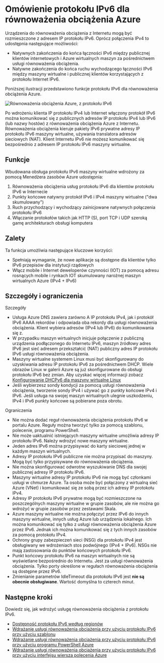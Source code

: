 <properties
    pageTitle="Omówienie protokołu IPv6 dla równoważenia obciążenia Azure | Microsoft Azure"
    description="Opis obsługę protokołu IPv6 usługi równoważenia obciążenia Azure i równoważenia obciążenia maszyny wirtualne."
    services="load-balancer"
    documentationCenter="na"
    authors="sdwheeler"
    manager="carmonm"
    editor=""
    keywords="Protokół IPv6, równoważenia obciążenia azure, podwójne stos, publiczny adres ip, natywny protokół ipv6, mobile, iot"
/>
<tags
    ms.service="load-balancer"
    ms.devlang="na"
    ms.topic="article"
    ms.tgt_pltfrm="na"
    ms.workload="infrastructure-services"
    ms.date="09/14/2016"
    ms.author="sewhee"
/>

# <a name="overview-of-ipv6-for-azure-load-balancer"></a>Omówienie protokołu IPv6 dla równoważenia obciążenia Azure

Urządzenia do równoważenia obciążenia z Internetu mogą być rozmieszczone z adresem IP protokołu IPv6. Oprócz połączenia IPv4 to udostępnia następujące możliwości:

* Natywnych zakończenia do końca łączności IPv6 między publicznej klientów internetowych i Azure wirtualnych maszyn za pośrednictwem usługi równoważenia obciążenia.
* Natywne zakończenia do końca ruchu wychodzącego łączności IPv6 między maszyny wirtualne i publicznej klientów korzystających z protokołu Internet IPv6.

Poniższej ilustracji przedstawiono funkcje protokołu IPv6 dla równoważenia obciążenia Azure.

![Równoważenia obciążenia Azure, z protokołu IPv6](./media/load-balancer-ipv6-overview/load-balancer-ipv6.png)

Po wdrożeniu klienta IP protokołu IPv4 lub Internet włączony protokół IPv6 można komunikować się z publicznych adresów IP protokołu IPv4 lub IPv6 (lub nazwy hostów) z równoważenia obciążenia Azure z Internetu. Równoważenia obciążenia kieruje pakiety IPv6 prywatne adresy IP protokołu IPv6 maszyny wirtualne, używania translatora adresów sieciowych (NAT). Klient Internetu IPv6 nie możesz komunikować się bezpośrednio z adresem IP protokołu IPv6 maszyny wirtualne.

## <a name="features"></a>Funkcje

Wbudowana obsługa protokołu IPv6 maszyny wirtualne wdrożony za pomocą Menedżera zasobów Azure udostępnia:

1. Równoważenia obciążenia usług protokołu IPv6 dla klientów protokołu IPv6 w Internecie
2. Punkty końcowe natywny protokół IPv6 i IPv4 maszyny wirtualne ("dwa skumulowany")
3. Ruch przychodzący i wychodzący zainicjowane natywnych połączenia protokołu IPv6
4. Włączanie protokołów takich jak HTTP (S), port TCP i UDP szeroką gamę architekturach obsługi komputera

## <a name="benefits"></a>Zalety

Ta funkcja umożliwia następujące kluczowe korzyści:

* Spełniają wymaganie, że nowe aplikacje są dostępne dla klientów tylko IPv6 przepisów dla instytucji rządowych
* Włącz mobile i Internet deweloperów czynności (IOT) za pomocą adresu rosnących mobile i rynkach IOT skumulowany narożnej maszyn wirtualnych Azure (IPv4 + IPv6)

## <a name="details-and-limitations"></a>Szczegóły i ograniczenia

Szczegóły

* Usługa Azure DNS zawiera zarówno A IP protokołu IPv4, jak i protokół IPv6 AAAA rekordów i odpowiada oba rekordy dla usługi równoważenia obciążenia. Klient wybiera adresów (IPv4 lub IPv6) do komunikowania się z.
* W przypadku maszyn wirtualnych inicjuje połączenie z publiczną urządzenia podłączonego do Internetu IPv6, maszyn źródłowy adres IPv6 jest sieć adresem przekształcić (NAT) publiczny adres IP protokołu IPv6 usługi równoważenia obciążenia.
* Maszyny wirtualne systemem Linux musi być skonfigurowany do uzyskiwania adresu IP protokołu IPv6 za pośrednictwem DHCP. Wiele obrazów Linux w galerii Azure są już skonfigurowane do obsługi protokołu IPv6 bez zmian. Aby uzyskać więcej informacji zobacz [Konfigurowanie DHCPv6 dla maszyny wirtualne Linux](load-balancer-ipv6-for-linux.md)
* Jeśli wybierzesz sondy kondycji za pomocą usługi równoważenia obciążenia, tworzenie sondy IPv4 i używać go z punkty końcowe IPv4 i IPv6. Jeśli usługa na swojej maszyn wirtualnych ulegnie uszkodzeniu, IPv4 i IPv6 punkty końcowe są pobierane poza obrotu.

Ograniczenia

* Nie można dodać reguł równoważenia obciążenia protokołu IPv6 w portalu Azure. Reguły można tworzyć tylko za pomocą szablonu, polecenie, programu PowerShell.
* Nie może uaktualnić istniejących maszyny wirtualne umożliwia adresy IP protokołu IPv6. Należy wdrożyć nowe maszyny wirtualne.
* Jeden adres IPv6 można przypisywać do karty sieciowej jednej w każdym maszyn wirtualnych.
* Adresy IP protokołu IPv6 publiczne nie można przypisać do maszyny. Mogą być tylko przypisywane do równoważenia obciążenia.
* Nie można skonfigurować odwrotne wyszukiwanie DNS dla swojej publicznej adresy IP protokołu IPv6.
* Maszyny wirtualne adresy IP protokołu IPv6 nie mogą być członkami usługi w chmurze Azure. Ta osoba może być połączony z wirtualną sieć Azure (VNet) i komunikować się ze sobą przez ich adresy IP protokołu IPv4.
* Adresy IP protokołu IPv6 prywatne mogą być rozmieszczone na poszczególnych maszyny wirtualne w grupie zasobów, ale nie można go wdrożyć w grupie zasobów przez zestawami Skala.
* Azure maszyny wirtualne nie można połączyć przez IPv6 do innych maszyny wirtualne, innych usług Azure lub urządzenia lokalnego. Ich można komunikować się tylko z usługi równoważenia obciążenia Azure przez IPv6. Jednak ich można komunikować się z tych innych zasobów za pomocą protokołu IPv4.
* Ochrony grupy zabezpieczeń sieci (NSG) dla protokołu IPv4 jest obsługiwany we wdrożeniach stos podwójnego (IPv4 + IPv6). NSGs nie mają zastosowania do punktów końcowych protokołu IPv6.
* Punkt końcowy protokołu IPv6 na maszyn wirtualnych nie są wyświetlane bezpośrednio do Internetu. Jest za usługi równoważenia obciążenia. Tylko porty określone w regułach równoważenia obciążenia są dostępne przez IPv6.
* Zmienianie parametrów IdleTimeout dla protokołu IPv6 jest **nie są obecnie obsługiwane**. Wartość domyślna to czterech minut.

## <a name="next-steps"></a>Następne kroki

Dowiedz się, jak wdrożyć usługę równoważenia obciążenia z protokołu IPv6.

* [Dostępność protokołu IPv6 według regionów](https://go.microsoft.com/fwlink/?linkid=828357)
* [Wdrażanie usługi równoważenia obciążenia przy użyciu protokołu IPv6 przy użyciu szablonu](load-balancer-ipv6-internet-template.md)
* [Wdrażanie usługi równoważenia obciążenia przy użyciu protokołu IPv6 przy użyciu programu PowerShell Azure](load-balancer-ipv6-internet-ps.md)
* [Wdrażanie usługi równoważenia obciążenia przy użyciu protokołu IPv6 przy użyciu interfejsu wiersza polecenia Azure](load-balancer-ipv6-internet-cli.md)
